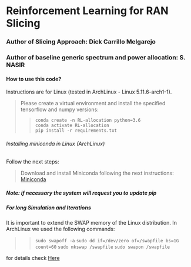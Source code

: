 # Reinforcement Learning for RAN Slicing
### Author of Slicing Approach: Dick Carrillo Melgarejo
### Author of baseline generic spectrum and power allocation: S. NASIR

#### How to use this code?
 Instructions are for Linux (tested in ArchLinux - Linux 5.11.6-arch1-1).
> Please create a virtual environment and install the specified tensorflow and numpy versions:
> > `conda create -n RL-allocation python=3.6` <br />
> > `conda activate RL-allocation` <br />
> > `pip install -r requirements.txt`<br />

###### Installing miniconda in Linux (ArchLinux)
Follow the next steps:
> Download and install Miniconda following the next instructions: [Miniconda](https://conda.io/projects/conda/en/latest/user-guide/install/linux.html)

##### Note: if necessary the system will request you to update pip

##### For long Simulation and Iterations
It is important to extend the SWAP memory of the Linux distribution. In ArchLinux we used the following commands:
> > `sudo swapoff -a`
> > `sudo dd if=/dev/zero of=/swapfile bs=1G count=60`
> > `sudo mkswap /swapfile`
> > `sudo swapon /swapfile`

for details check [Here](https://arcolinux.com/how-to-increase-the-size-of-your-swapfile)
